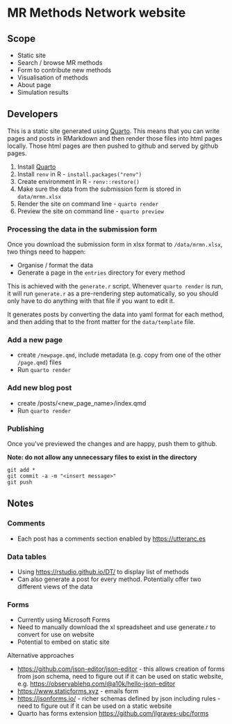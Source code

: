 # MR Methods Network website

## Scope

- Static site
- Search / browse MR methods
- Form to contribute new methods
- Visualisation of methods
- About page
- Simulation results

## Developers

This is a static site generated using [Quarto](https://quarto.org/docs/get-started/). This means that you can write pages and posts in RMarkdown and then render those files into html pages locally. Those html pages are then pushed to github and served by github pages.



1. Install [Quarto](https://quarto.org/docs/get-started/)
2. Install `renv` in R - `install.packages("renv")`
3. Create environment in R - `renv::restore()`
4. Make sure the data from the submission form is stored in `data/mrmn.xlsx`
5. Render the site on command line - `quarto render`
6. Preview the site on command line - `quarto preview`

### Processing the data in the submission form

Once you download the submission form in xlsx format to `/data/mrmn.xlsx`, two things need to happen:

- Organise / format the data
- Generate a page in the `entries` directory for every method

This is achieved with the `generate.r` script. Whenever `quarto render` is run, it will run `generate.r` as a pre-rendering step automatically, so you should only have to do anything with that file if you want to edit it.

It generates posts by converting the data into yaml format for each method, and then adding that to the front matter for the `data/template` file. 

### Add a new page

- create `/newpage.qmd`, include metadata (e.g. copy from one of the other `/page.qmd`) files
- Run `quarto render`

### Add new blog post

- create /posts/<new_page_name>/index.qmd
- Run `quarto render`

### Publishing

Once you've previewed the changes and are happy, push them to github. 

**Note: do not allow any unnecessary files to exist in the directory**

```
git add *
git commit -a -m "<insert message>"
git push
```

## Notes

### Comments

- Each post has a comments section enabled by https://utteranc.es

### Data tables

- Using https://rstudio.github.io/DT/ to display list of methods
- Can also generate a post for every method. Potentially offer two different views of the data 

### Forms

- Currently using Microsoft Forms
- Need to manually download the xl spreadsheet and use generate.r to convert for use on website
- Potential to embed on static site

Alternative approaches

- https://github.com/json-editor/json-editor - this allows creation of forms from json schema, need to figure out if it can be used on static website, e.g. https://observablehq.com/@a10k/hello-json-editor
- https://www.staticforms.xyz - emails form
- https://jsonforms.io/ - richer schemas defined by json including rules - need to figure out if it can be used on a static website
- Quarto has forms extension https://github.com/jlgraves-ubc/forms
